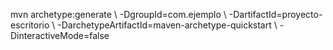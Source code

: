 mvn archetype:generate \ -DgroupId=com.ejemplo \ -DartifactId=proyecto-escritorio \ -DarchetypeArtifactId=maven-archetype-quickstart \ -DinteractiveMode=false
